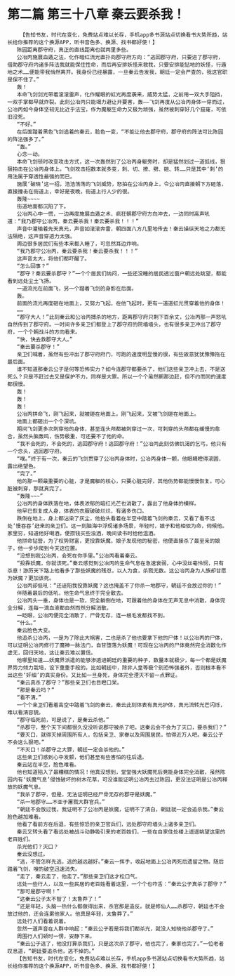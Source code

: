 # 第二篇 第三十八章 秦云要杀我！
        【告知书友，时代在变化，免费站点难以长存，手机app多书源站点切换看书大势所趋，站长给你推荐的这个换源APP，听书音色多、换源、找书都好使！】
       陈园距离郡守府，真正的直线距离也就两里多些。
       公冶丙施展血遁之法，化作暗红流光直扑向郡守府方向：“逃回郡守府，只要进了郡守府，借助郡守府内诸多阵法我就能保住性命，而后再安排妖怪来救我，只要安排能钻地的妖怪，行遁地之术……便能带我悄然离开。我身份已经暴露，一旦秦云告发我，朝廷一定会严查的，我这官职是保不住了。”
       轰！
       本命飞剑剑光带着滚滚雷声，化作耀眼的虹光再度袭来，威势太猛，之前用一双大手阻挡，一双手掌都早就炸裂。此刻公冶丙只能竭力避让开要害，轰——飞剑再度从公冶丙身体一穿而过，公冶丙如今身体坚韧无比近乎法宝，作为魔躯生命力又极为顽强，虽然被刺穿好几个窟窿，可依旧没死。
       “不好。”
       在后面踏着黑色飞剑追着的秦云，脸色一变，“不能让他去郡守府，郡守府的阵法可比陈园的阵法强多了。”
       “轰。”
       心念一动。
       本命飞剑顿时改变攻击方式，这一次轰然到了公冶丙身躯旁时，却是猛然划过一道弧线，狠狠拍击在公冶丙身体上。飞剑攻击招数本就多变，刺、切、撩、劈、砸、转……只是其中‘刺’的用法属于穿透性最强的而已。
       施展‘破晓’这一招，浩浩荡荡的飞剑威势，怒拍在公冶丙身上，令公冶丙直接朝下方砸落，直接撞击在街道上，幸好是夜晚，街道上行人少的很。
       轰隆~~~~
       街道地面都沉陷了下。
       公冶丙心中一慌，一边再度施展血遁之术，疯狂朝郡守府方向冲去，一边同时高声吼道：“我乃郡守公冶丙，秦云要杀我！秦云要杀我！！！”
       声音中灌输着先天真元，声音如滚滚奔雷，朝四面八方几里地传去！秦云操纵天地之力都无法隔绝，这声音穿透力太强。
       周边很多居民们有些本来都入睡了，可忽然耳边炸响。
       “我乃郡守公冶丙，秦云要杀我！秦云要杀我！！！”
       这声音太大，将他们都吓醒了。
       “怎么回事？”
       “郡守？秦云要杀郡守？”一个个居民们纳闷，一些还没睡的居民透过窗户朝远处眺望，都能看到远处尘土飞扬。
       一道流光在前面飞，另一个踏着飞剑的身影在后面。
       轰。
       前面的流光再度砸在地面上，又努力飞起，在他飞起时，更有一道道虹光贯穿着他的身体！
       ……
       “郡守大人！”此刻秦云和公冶丙搏杀的地方，距离郡守府只剩下百余丈，公冶丙那一声怒吼自然传到了郡守府。一时间许多亲卫们都登上了郡守府的院墙墙头，也有很多亲卫冲出了郡守府，一个个朝战斗的方向看来。
       “快，快去救郡守大人。”
       “秦云要杀郡守！”
       亲卫们喊着，虽然有些冲出了郡守府府门，可跑的速度明显慢的很，有些故意犹犹豫豫拖在最后面。
       谁不知道那秦云公子是何等恐怖实力？如今连郡守都要杀了，他们这些亲卫冲上去，不是送死么？只是不赶过去又是保护不力，同样是大罪。所以一个个虽然朝那边赶，但不约而同的速度都很慢。
       轰！
       轰！
       轰！
       公冶丙拼命飞，刚飞起来，就被砸在地面上。刚飞起来，又被飞剑砸在地面上。
       地面上都砸出一个个深坑。
       期间飞剑更多次刺穿他的身体，甚至连头颅都被刺穿过一次，可刺穿的头颅都在缓慢的愈合，虽然头脑轰鸣，伤势极重，可还要不了他的命。
       “我不会死的，不会死的，逃回郡守府！逃回郡守府！”公冶丙此刻仿佛饥渴的乞丐，他只有一个念头，逃回郡守府。
       “噗。”终于有一次，秦云的飞剑贯穿了公冶丙身体时，公冶丙身体一颤，他眼睛瞪得滚圆，露出绝望色。
       “完了。”
       他的那一颗最重要的心脏，才是魔躯的核心，只要心脏完好，其他伤势都能慢慢恢复。可心脏被刺穿，那就真完了。
       “轰隆~~~”
       公冶丙的身体跌落在地，体表浓郁的暗红光芒也消散了，露出了他身体的模样。
       他早已恢复成人身，体表的衣服破破烂烂，有诸多伤口。
       跌倒在地上，身上都沾染了灰尘，他抬头看着在半空中踏着飞剑的秦云，又看了看不远处‘慢吞吞’赶来的亲卫们。这一刻脑海中浮现诸多场景，年轻时，娘子和他相依为命，伺候他。家里穷，知道他好喝酒，便攒钱买些浊酒，晚间读书时给他温酒。
       他拼命钻营，为了权势财富，更投靠妖魔，娘子发现他的秘密，他便直接杀了最至亲的娘子，他一步步爬到今天这位置。
       “没想到我公冶丙，会死在你手里。”公冶丙看着秦云。
       “投靠妖魔，你就该死。”秦云感觉到公冶丙的生命气息在急速衰弱，心中没丝毫怜悯，只有杀意！游历天下路上他看多了那些妖魔的残忍，以人为食，杀戮无数。这公冶丙身为人族却甘愿为妖魔？更加该死。
       公冶丙却低吼：“还诬陷我投靠妖魔？这也掩盖不了你杀一地郡守，朝廷不会放过你的！”
       伴随着最后的低吼，他生命气息终于完全散去。
       公冶丙头一垂，身体也是一软，完全躺倒在地，可跟着他的身体在无声无息中消散，身体完全分解，连每一滴血液都自然而然分解消散。
       一眨眼，公冶丙便完全消散了，尸骨无存，连一根毛发都找不到。
       “什么。”
       秦云脸色大变。
       他追杀公冶丙，一是为了除此大祸害，二也是杀了他也要拿下他的尸体！以公冶丙的尸体，可以证明公冶丙修行了魔神一脉法门，自甘堕落为妖魔！可现在公冶丙的尸体竟然完全消散化作虚无，回归天地，这让秦云难以置信。
       他哪里知道……妖魔界派遣的能够渗透进朝廷的重要的种子，数量本就极少，每一个都是妖魔界势力倾力栽培，设下重重手段的。比如朝廷中，除非人皇等极个别恐怖强者外，否则根本看不出这些‘奸细’的真实身份。又比如一旦身死，身体完全湮灭不留一点罪证。
       “秦云真杀了郡守？”那些亲卫们也目瞪口呆。
       “那是秦云吗？”
       “看不清。”
       一个个亲卫们看着高空中踏着飞剑的秦云，秦云此刻体表有真元护体，真元流转光芒闪烁，难以看清容貌。
       “郡守临死前，可是说了，是秦云杀他。”
       “杀郡守，整个天下间都很久没没听说郡守被杀了吧，这秦云会不会为了灭口，要杀我们？”
       “要灭口，就得灭掉周围所有人，包括亲卫、家眷以及周围居民，怕得近万人吧。秦云公子不会这么狠吧。”
       “不灭口！杀郡守之大罪，朝廷一定会杀他的。”
       这些亲卫们感到心中发颤，他们甚至有些害怕的往后退。
       秦云站在半空，脸色难看。
       他也知道陷入了最糟糕的情况！他真没想到，堂堂强大妖魔死后竟能身体完全消散，虽然陈园内有‘妖魔气息’侵蚀破坏的树木花草，可没谁能证明公冶丙去过陈园，更没法证明是公冶丙释放的妖魔气息。
       “我杀了郡守，但是，无法证明已经尸骨无存的郡守是妖魔。”
       “杀一地郡守……不亚于屠戮大群官兵。”
       “朝廷不会放过我，我证明不了公冶丙是妖魔，证明不了清白，朝廷就一定会追杀我。”秦云脸色越加难看。
       他看了看前方在后退，有些惊恐的亲卫官兵们，远处郡守府墙头上诸多亲卫们。
       秦云又转头看了看远处被战斗动静吸引来的老百姓们，一些在自家住处楼上遥遥眺望这里的老百姓们。
       杀光他们？灭口？
       秦云没想过。
       “逃，不管怎样先逃，逃的越远越好。”秦云一挥手，收起地面上公冶丙死后遗留之物。随后踏着飞剑，嗖的破空迅速消失。
       “走了，秦云走了，他走了。”那些亲卫们这才松口气。
       远处一些行人，以及一些民居的老百姓看着这里，一个个也咋舌：“秦云公子真杀了郡守？”
       “那可是郡守啊！”
       “这秦云公子太不智了！太鲁莽了！”
       “还是年轻，头脑一热什么都做得出来，杀官那是造反。就是修仙人……杀郡守，朝廷也不会放过他的，还会连累他家人。他真是年轻，太鲁莽了。”
       远处行人们看着说着。
       忽然一道声音在人群中响起：“秦云公子若是将我们都杀光，就没人知晓他杀郡守了。”
       周围行人们顿时一愣，安静下来。
       “秦云公子逃了，他没打算杀我们，只是这次杀了郡守，他也完了，秦家也完了。”一位老者叹息道，“朝廷要追杀他，逃不掉的。”
       【告知书友，时代在变化，免费站点难以长存，手机app多书源站点切换看书大势所趋，站长给你推荐的这个换源APP，听书音色多、换源、找书都好使！】